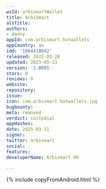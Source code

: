 ```yaml
---
wsId: arbismartWallet
title: ArbiSmart
altTitle: 
authors:
- danny
appId: com.arbismart.hotwallets
appCountry: au
idd: '1604418042'
released: 2022-03-28
updated: 2023-05-13
version: '2.0005'
stars: 0
reviews: 0
website: 
repository: 
issue: 
icon: com.arbismart.hotwallets.jpg
bugbounty: 
meta: removed
verdict: custodial
appHashes: 
date: 2025-03-11
signer: 
twitter: arbismart
social: 
features: 
developerName: Arbismart OU

---
```


{% include copyFromAndroid.html %}
